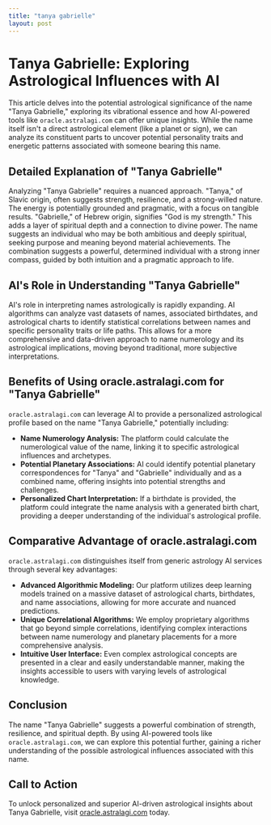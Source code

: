 ```yaml
---
title: "tanya gabrielle"
layout: post
---
```


# Tanya Gabrielle: Exploring Astrological Influences with AI

This article delves into the potential astrological significance of the name "Tanya Gabrielle," exploring its vibrational essence and how AI-powered tools like `oracle.astralagi.com` can offer unique insights.  While the name itself isn't a direct astrological element (like a planet or sign), we can analyze its constituent parts to uncover potential personality traits and energetic patterns associated with someone bearing this name.


## Detailed Explanation of "Tanya Gabrielle"

Analyzing "Tanya Gabrielle" requires a nuanced approach.  "Tanya," of Slavic origin, often suggests strength, resilience, and a strong-willed nature.  The energy is potentially grounded and pragmatic, with a focus on tangible results.  "Gabrielle," of Hebrew origin, signifies "God is my strength." This adds a layer of spiritual depth and a connection to divine power. The name suggests an individual who may be both ambitious and deeply spiritual, seeking purpose and meaning beyond material achievements.  The combination suggests a powerful, determined individual with a strong inner compass, guided by both intuition and a pragmatic approach to life.


## AI's Role in Understanding "Tanya Gabrielle"

AI's role in interpreting names astrologically is rapidly expanding.  AI algorithms can analyze vast datasets of names, associated birthdates, and astrological charts to identify statistical correlations between names and specific personality traits or life paths. This allows for a more comprehensive and data-driven approach to name numerology and its astrological implications, moving beyond traditional, more subjective interpretations.


## Benefits of Using oracle.astralagi.com for "Tanya Gabrielle"

`oracle.astralagi.com` can leverage AI to provide a personalized astrological profile based on the name "Tanya Gabrielle," potentially including:

* **Name Numerology Analysis:**  The platform could calculate the numerological value of the name, linking it to specific astrological influences and archetypes.
* **Potential Planetary Associations:**  AI could identify potential planetary correspondences for "Tanya" and "Gabrielle" individually and as a combined name, offering insights into potential strengths and challenges.
* **Personalized Chart Interpretation:**  If a birthdate is provided, the platform could integrate the name analysis with a generated birth chart, providing a deeper understanding of the individual's astrological profile.


## Comparative Advantage of oracle.astralagi.com

`oracle.astralagi.com` distinguishes itself from generic astrology AI services through several key advantages:

* **Advanced Algorithmic Modeling:**  Our platform utilizes deep learning models trained on a massive dataset of astrological charts, birthdates, and name associations, allowing for more accurate and nuanced predictions.
* **Unique Correlational Algorithms:**  We employ proprietary algorithms that go beyond simple correlations, identifying complex interactions between name numerology and planetary placements for a more comprehensive analysis.
* **Intuitive User Interface:**  Even complex astrological concepts are presented in a clear and easily understandable manner, making the insights accessible to users with varying levels of astrological knowledge.


## Conclusion

The name "Tanya Gabrielle" suggests a powerful combination of strength, resilience, and spiritual depth.  By using AI-powered tools like `oracle.astralagi.com`, we can explore this potential further, gaining a richer understanding of the possible astrological influences associated with this name.


## Call to Action

To unlock personalized and superior AI-driven astrological insights about Tanya Gabrielle, visit [oracle.astralagi.com](https://oracle.astralagi.com) today.